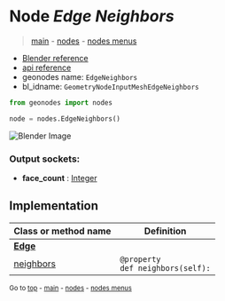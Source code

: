 # Node *Edge Neighbors*

> [main](../index.md) - [nodes](nodes.md) - [nodes menus](nodes_menus.md)

- [Blender reference](https://docs.blender.org/manual/en/latest/modeling/geometry_nodes/mesh/edge_neighbors.html)
- [api reference](https://docs.blender.org/api/current/bpy.types.GeometryNodeInputMeshEdgeNeighbors.html)
- geonodes name: `EdgeNeighbors`
- bl_idname: `GeometryNodeInputMeshEdgeNeighbors`

```python
from geonodes import nodes

node = nodes.EdgeNeighbors()
```

![Blender Image](https://docs.blender.org/manual/en/latest/_images/node-types_GeometryNodeInputMeshEdgeNeighbors.webp)

### Output sockets:

- **face_count** : [Integer](Integer.md)

## Implementation

| Class or method name | Definition |
|----------------------|------------|
| **[Edge](Edge.md)** |
| [neighbors](Edge.md#neighbors) | `@property`<br> `def neighbors(self):` |

<sub>Go to [top](#node-Edge-Neighbors) - [main](../index.md) - [nodes](nodes.md) - [nodes menus](nodes_menus.md)</sub>


